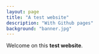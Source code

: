 ```yaml
---
layout: page
title: "A test website"
description: "With Github pages"
background: "banner.jpg"
---
```


Welcome on this **test website**.
